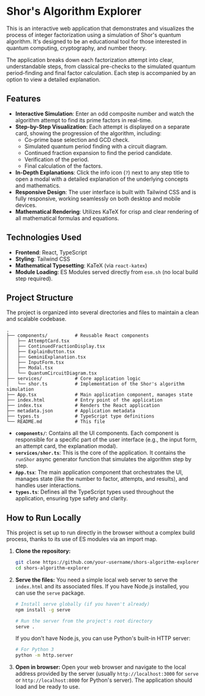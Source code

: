 # Shor's Algorithm Explorer

This is an interactive web application that demonstrates and visualizes the process of integer factorization using a simulation of Shor's quantum algorithm. It's designed to be an educational tool for those interested in quantum computing, cryptography, and number theory.

The application breaks down each factorization attempt into clear, understandable steps, from classical pre-checks to the simulated quantum period-finding and final factor calculation. Each step is accompanied by an option to view a detailed explanation.

## Features

- **Interactive Simulation**: Enter an odd composite number and watch the algorithm attempt to find its prime factors in real-time.
- **Step-by-Step Visualization**: Each attempt is displayed on a separate card, showing the progression of the algorithm, including:
  - Co-prime base selection and GCD check.
  - Simulated quantum period finding with a circuit diagram.
  - Continued fraction expansion to find the period candidate.
  - Verification of the period.
  - Final calculation of the factors.
- **In-Depth Explanations**: Click the info icon (`?`) next to any step title to open a modal with a detailed explanation of the underlying concepts and mathematics.
- **Responsive Design**: The user interface is built with Tailwind CSS and is fully responsive, working seamlessly on both desktop and mobile devices.
- **Mathematical Rendering**: Utilizes KaTeX for crisp and clear rendering of all mathematical formulas and equations.

## Technologies Used

- **Frontend**: React, TypeScript
- **Styling**: Tailwind CSS
- **Mathematical Typesetting**: KaTeX (via `react-katex`)
- **Module Loading**: ES Modules served directly from `esm.sh` (no local build step required).

## Project Structure

The project is organized into several directories and files to maintain a clean and scalable codebase.

```
.
├── components/          # Reusable React components
│   ├── AttemptCard.tsx
│   ├── ContinuedFractionDisplay.tsx
│   ├── ExplainButton.tsx
│   ├── GeminiExplanation.tsx
│   ├── InputForm.tsx
│   ├── Modal.tsx
│   └── QuantumCircuitDiagram.tsx
├── services/            # Core application logic
│   └── shor.ts          # Implementation of the Shor's algorithm simulation
├── App.tsx              # Main application component, manages state
├── index.html           # Entry point of the application
├── index.tsx            # Renders the React application
├── metadata.json        # Application metadata
├── types.ts             # TypeScript type definitions
└── README.md            # This file
```

- **`components/`**: Contains all the UI components. Each component is responsible for a specific part of the user interface (e.g., the input form, an attempt card, the explanation modal).
- **`services/shor.ts`**: This is the core of the application. It contains the `runShor` async generator function that simulates the algorithm step by step.
- **`App.tsx`**: The main application component that orchestrates the UI, manages state (like the number to factor, attempts, and results), and handles user interactions.
- **`types.ts`**: Defines all the TypeScript types used throughout the application, ensuring type safety and clarity.

## How to Run Locally

This project is set up to run directly in the browser without a complex build process, thanks to its use of ES modules via an import map.

1.  **Clone the repository:**
    ```bash
    git clone https://github.com/your-username/shors-algorithm-explorer.git
    cd shors-algorithm-explorer
    ```

2.  **Serve the files:**
    You need a simple local web server to serve the `index.html` and its associated files. If you have Node.js installed, you can use the `serve` package.

    ```bash
    # Install serve globally (if you haven't already)
    npm install -g serve

    # Run the server from the project's root directory
    serve .
    ```

    If you don't have Node.js, you can use Python's built-in HTTP server:

    ```bash
    # For Python 3
    python -m http.server
    ```

3.  **Open in browser:**
    Open your web browser and navigate to the local address provided by the server (usually `http://localhost:3000` for `serve` or `http://localhost:8000` for Python's server). The application should load and be ready to use.
